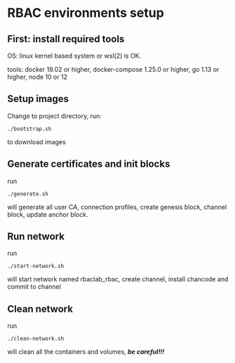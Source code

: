 # RBAC environments setup

## First: install required tools

OS: linux kernel based system or wsl(2) is OK.

tools: docker 19.02 or higher, docker-compose 1.25.0 or higher, go 1.13 or higher, node 10 or 12

## Setup images

Change to project directory, run:

```shell
./bootstrap.sh
```

to download images

## Generate certificates and init blocks

run

```shell
./generate.sh
```

will generate all user CA, connection profiles, create genesis block, channel block, update anchor block.

## Run network

run

```shell
./start-network.sh
```

will start network named rbaclab_rbac, create channel, install chancode and commit to channel

## Clean network

run 

```shell
./clean-network.sh
```

will clean all the containers and volumes, ***be careful!!!***





